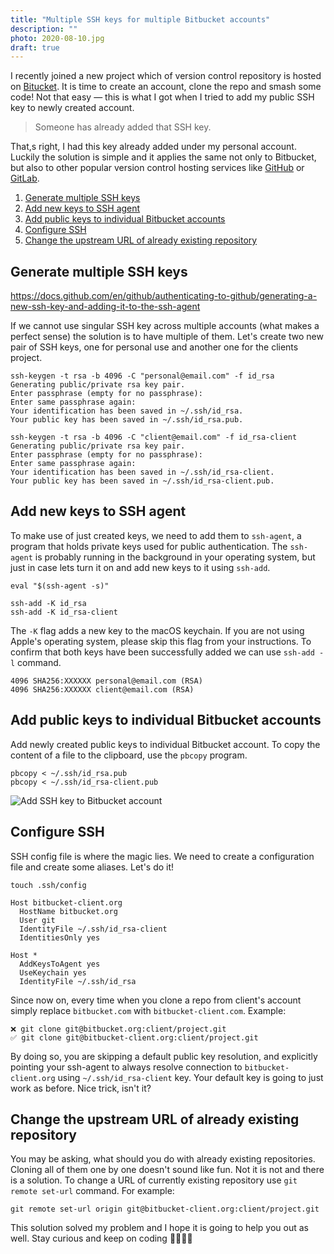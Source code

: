 ```yaml
---
title: "Multiple SSH keys for multiple Bitbucket accounts"
description: ""
photo: 2020-08-10.jpg
draft: true
---
```


I recently joined a new project which of version control repository is hosted on [Bitucket](https://bitbucket.org). It is time to create an account, clone the repo and smash some code! Not that easy — this is what I got when I tried to add my public SSH key to newly created account.

> Someone has already added that SSH key.

That,s right, I had this key already added under my personal account. Luckily the solution is simple and it applies the same not only to Bitbucket, but also to other popular version control hosting services like [GitHub](https://github.com) or [GitLab](https://gitlab.com).

1. [Generate multiple SSH keys](#generate-multiple-ssh-keys)
2. [Add new keys to SSH agent](#add-new-keys-to-ssh-agent)
3. [Add public keys to individual Bitbucket accounts](#add-public-keys-to-individual-bitbucket-accounts)
4. [Configure SSH](#configure-ssh)
5. [Change the upstream URL of already existing repository](#change-the-upstream-url-of-already-existing-repository)

## Generate multiple SSH keys

https://docs.github.com/en/github/authenticating-to-github/generating-a-new-ssh-key-and-adding-it-to-the-ssh-agent

If we cannot use singular SSH key across multiple accounts (what makes a perfect sense) the solution is to have multiple of them. Let's create two new pair of SSH keys, one for personal use and another one for the clients project.

```
ssh-keygen -t rsa -b 4096 -C "personal@email.com" -f id_rsa
Generating public/private rsa key pair.
Enter passphrase (empty for no passphrase): 
Enter same passphrase again: 
Your identification has been saved in ~/.ssh/id_rsa.
Your public key has been saved in ~/.ssh/id_rsa.pub.
```

```
ssh-keygen -t rsa -b 4096 -C "client@email.com" -f id_rsa-client
Generating public/private rsa key pair.
Enter passphrase (empty for no passphrase): 
Enter same passphrase again: 
Your identification has been saved in ~/.ssh/id_rsa-client.
Your public key has been saved in ~/.ssh/id_rsa-client.pub.
```

## Add new keys to SSH agent

To make use of just created keys, we need to add them to `ssh-agent`, a program that holds private keys used for public authentication. The `ssh-agent` is probably running in the background in your operating system, but just in case lets turn it on and add new keys to it using `ssh-add`.

```
eval "$(ssh-agent -s)"
```

```
ssh-add -K id_rsa
ssh-add -K id_rsa-client
```

The `-K` flag adds a new key to the macOS keychain. If you are not using Apple's operating system, please skip this flag from your instructions. To confirm that both keys have been successfully added we can use `ssh-add -l` command.

```
4096 SHA256:XXXXXX personal@email.com (RSA)
4096 SHA256:XXXXXX client@email.com (RSA)
```

## Add public keys to individual Bitbucket accounts

Add newly created public keys to individual Bitbucket account. To copy the content of a file to the clipboard, use the `pbcopy` program.

```
pbcopy < ~/.ssh/id_rsa.pub
pbcopy < ~/.ssh/id_rsa-client.pub
```

![Add SSH key to Bitbucket account](/photos/2020-08-10-2.jpg)

## Configure SSH

SSH config file is where the magic lies. We need to create a configuration file and create some aliases. Let's do it!

```
touch .ssh/config
```

```
Host bitbucket-client.org
  HostName bitbucket.org
  User git
  IdentityFile ~/.ssh/id_rsa-client
  IdentitiesOnly yes

Host *
  AddKeysToAgent yes
  UseKeychain yes
  IdentityFile ~/.ssh/id_rsa
```

Since now on, every time when you clone a repo from client's account simply replace `bitbucket.com` with `bitbucket-client.com`. Example:

```
❌ git clone git@bitbucket.org:client/project.git
✅ git clone git@bitbucket-client.org:client/project.git
```

By doing so, you are skipping a default public key resolution, and explicitly pointing your ssh-agent to always resolve connection to `bitbucket-client.org` using `~/.ssh/id_rsa-client` key. Your default key is going to just work as before. Nice trick, isn't it?

## Change the upstream URL of already existing repository

You may be asking, what should you do with already existing repositories. Cloning all of them one by one doesn't sound like fun. Not it is not and there is a solution. To change a URL of currently existing repository use `git remote set-url` command. For example:

```
git remote set-url origin git@bitbucket-client.org:client/project.git
```

This solution solved my problem and I hope it is going to help you out as well. Stay curious and keep on coding 👩‍💻👨‍💻
